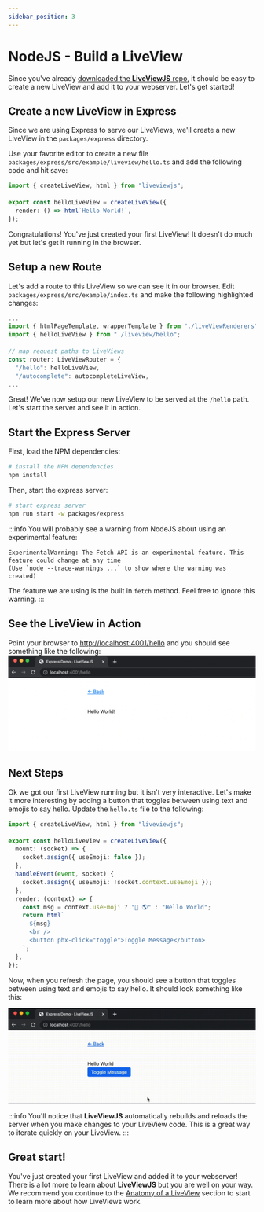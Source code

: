 ```yaml
---
sidebar_position: 3
---
```


# NodeJS - Build a LiveView

Since you've already [downloaded the **LiveViewJS** repo](get-liveviewjs-repo), it should be easy to create a new
LiveView and add it to your webserver. Let's get started!

## Create a new LiveView in Express

Since we are using Express to serve our LiveViews, we'll create a new LiveView in the `packages/express` directory.

Use your favorite editor to create a new file `packages/express/src/example/liveview/hello.ts` and add the following
code and hit save:

```ts
import { createLiveView, html } from "liveviewjs";

export const helloLiveView = createLiveView({
  render: () => html`Hello World!`,
});
```

Congratulations! You've just created your first LiveView! It doesn't do much yet but let's get it running in the
browser.

## Setup a new Route

Let's add a route to this LiveView so we can see it in our browser. Edit `packages/express/src/example/index.ts` and
make the following highlighted changes:

```ts title="packages/express/src/example/index.ts" {3,7}
...
import { htmlPageTemplate, wrapperTemplate } from "./liveViewRenderers";
import { helloLiveView } from "./liveview/hello";

// map request paths to LiveViews
const router: LiveViewRouter = {
  "/hello": helloLiveView,
  "/autocomplete": autocompleteLiveView,
...
```

Great! We've now setup our new LiveView to be served at the `/hello` path. Let's start the server and see it in action.

## Start the Express Server

First, load the NPM dependencies:

```bash
# install the NPM dependencies
npm install
```

Then, start the express server:

```bash
# start express server
npm run start -w packages/express
```

:::info You will probably see a warning from NodeJS about using an experimental feature:

```
ExperimentalWarning: The Fetch API is an experimental feature. This feature could change at any time
(Use `node --trace-warnings ...` to show where the warning was created)
```

The feature we are using is the built in `fetch` method. Feel free to ignore this warning. :::

## See the LiveView in Action

Point your browser to [http://localhost:4001/hello](http://localhost:4001/hello) and you should see something like the
following: ![LiveViewJS Hello World Screenshot](/img/screenshots/liveviewjs_hello_liveview.png)

## Next Steps

Ok we got our first LiveView running but it isn't very interactive. Let's make it more interesting by adding a button
that toggles between using text and emojis to say hello. Update the `hello.ts` file to the following:

```ts title="packages/express/src/example/liveview/hello.ts"
import { createLiveView, html } from "liveviewjs";

export const helloLiveView = createLiveView({
  mount: (socket) => {
    socket.assign({ useEmoji: false });
  },
  handleEvent(event, socket) {
    socket.assign({ useEmoji: !socket.context.useEmoji });
  },
  render: (context) => {
    const msg = context.useEmoji ? "👋 🌎" : "Hello World";
    return html`
      ${msg}
      <br />
      <button phx-click="toggle">Toggle Message</button>
    `;
  },
});
```

Now, when you refresh the page, you should see a button that toggles between using text and emojis to say hello. It
should look something like this:

![LiveViewJS Hello World Recording](/img/screenshots/liveviewjs_hello_toggle_liveview_rec.gif)

:::info You'll notice that **LiveViewJS** automatically rebuilds and reloads the server when you make changes to your
LiveView code. This is a great way to iterate quickly on your LiveView. :::

## Great start!

You've just created your first LiveView and added it to your webserver! There is a lot more to learn about
**LiveViewJS** but you are well on your way. We recommend you continue to the
[Anatomy of a LiveView](/docs/category/anatomy-of-a-liveview) section to start to learn more about how LiveViews work.
